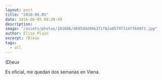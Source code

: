 ```yaml
---
layout: post
title: "2016-06-05"
date: 2016-06-05 08:29:49
description: 
image: "/assets/photos/201606/d695ddd99b371f62a8574f314ff649f3.jpg"
author: Elise Plain
excerpt: (D)eux
tags: 
  - all
---
```


(D)eux
<p></p>
<p>Es oficial, me quedan dos semanas en Viena.</p>